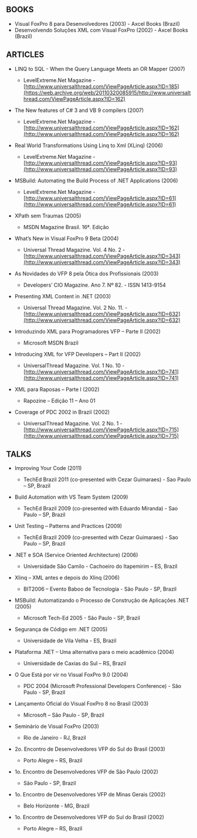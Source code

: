 ## BOOKS 

- Visual FoxPro 8 para Desenvolvedores (2003) - Axcel Books (Brazil) 
- Desenvolvendo Soluções XML com Visual FoxPro (2002) - Axcel Books (Brazil) 


## ARTICLES 

- LINQ to SQL - When the Query Language Meets an OR Mapper (2007) 
  - LevelExtreme.Net Magazine - [http://www.universalthread.com/ViewPageArticle.aspx?ID=185](https://web.archive.org/web/20110320085915/http://www.universalthread.com/ViewPageArticle.aspx?ID=162)

- The New features of C# 3 and VB 9 compilers (2007) 
  - LevelExtreme.Net Magazine - [http://www.universalthread.com/ViewPageArticle.aspx?ID=162](http://www.universalthread.com/ViewPageArticle.aspx?ID=162)

- Real World Transformations Using Linq to Xml (XLinq) (2006) 
  - LevelExtreme.Net Magazine - [http://www.universalthread.com/ViewPageArticle.aspx?ID=93](http://www.universalthread.com/ViewPageArticle.aspx?ID=93)

- MSBuild: Automating the Build Process of .NET Applications (2006) 
  - LevelExtreme.Net Magazine - [http://www.universalthread.com/ViewPageArticle.aspx?ID=61](http://www.universalthread.com/ViewPageArticle.aspx?ID=61)

- XPath sem Traumas (2005)
  - MSDN Magazine Brasil. 16ª. Edição 
 
- What’s New in Visual FoxPro 9 Beta (2004) 
  - Universal Thread Magazine. Vol. 4 No. 2 - [http://www.universalthread.com/ViewPageArticle.aspx?ID=343](http://www.universalthread.com/ViewPageArticle.aspx?ID=343)
 
- As Novidades do VFP 8 pela Ótica dos Profissionais (2003) 
  - Developers’ CIO Magazine. Ano 7. Nº 82. - ISSN 1413-9154 

- Presenting XML Content in .NET (2003) 
  - Universal Thread Magazine. Vol. 2 No. 11. - [http://www.universalthread.com/ViewPageArticle.aspx?ID=632](http://www.universalthread.com/ViewPageArticle.aspx?ID=632)

- Introduzindo XML para Programadores VFP – Parte II (2002) 
  - Microsoft MSDN Brazil 

- Introducing XML for VFP Developers – Part II (2002) 
  - UniversalThread Magazine. Vol. 1 No. 10 - [http://www.universalthread.com/ViewPageArticle.aspx?ID=741](http://www.universalthread.com/ViewPageArticle.aspx?ID=741)

- XML para Raposas – Parte I (2002) 
  - Rapozine – Edição 11 – Ano 01 

- Coverage of PDC 2002 in Brazil (2002)  
  - UniversalThread Magazine. Vol. 2 No. 1 - [http://www.universalthread.com/ViewPageArticle.aspx?ID=715](http://www.universalthread.com/ViewPageArticle.aspx?ID=715)


## TALKS  
 
- Improving Your Code (2011) 
  - TechEd Brazil 2011 (co-presented with Cezar Guimaraes) - Sao Paulo – SP, Brazil 

- Build Automation with VS Team System (2009) 
  - TechEd Brazil 2009 (co-presented with Eduardo Miranda) - Sao Paulo – SP, Brazil 

- Unit Testing – Patterns and Practices (2009) 
  - TechEd Brazil 2009 (co-presented with Cezar Guimaraes) - Sao Paulo – SP, Brazil 

- .NET e SOA (Service Oriented Architecture) (2006) 
  - Universidade São Camilo  - Cachoeiro do Itapemirim – ES, Brazil 

- Xlinq – XML antes e depois do Xlinq (2006) 
  - BIT2006 – Evento Baboo de Tecnologia - São Paulo - SP, Brazil 

- MSBuild: Automatizando o Processo de Construção de Aplicações .NET (2005) 
  - Microsoft Tech-Ed 2005 - São Paulo - SP, Brazil 

- Segurança de Código em .NET (2005) 
  - Universidade de Vila Velha - ES, Brazil 
 
- Plataforma .NET – Uma alternativa para o meio acadêmico (2004) 
  - Universidade de Caxias do Sul – RS, Brazil 

- O Que Está por vir no Visual FoxPro 9.0 (2004) 
  - PDC 2004 (Microsoft Professional Developers Conference) - São Paulo - SP, Brazil 

- Lançamento Oficial do Visual FoxPro 8 no Brasil (2003) 
  - Microsoft – São Paulo - SP, Brazil 
 
- Seminário de Visual FoxPro (2003) 
  - Rio de Janeiro - RJ, Brazil 

- 2o. Encontro de Desenvolvedores VFP do Sul do Brasil (2003) 
  - Porto Alegre – RS, Brazil 
 
- 1o. Encontro de Desenvolvedores VFP de São Paulo (2002) 
  - São Paulo - SP, Brazil 
 
- 1o. Encontro de Desenvolvedores VFP de Minas Gerais (2002) 
  - Belo Horizonte - MG, Brazil 
 
- 1o. Encontro de Desenvolvedores VFP do Sul do Brasil (2002) 
  - Porto Alegre – RS, Brazil 


